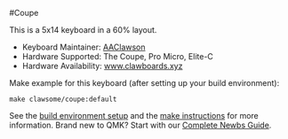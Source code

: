 #Coupe

This is a 5x14 keyboard in a 60% layout.

* Keyboard Maintainer: [AAClawson](http://github.com/AlisGraveNil)
* Hardware Supported: The Coupe, Pro Micro, Elite-C
* Hardware Availability: www.clawboards.xyz

Make example for this keyboard (after setting up your build environment):

	make clawsome/coupe:default

See the [build environment setup](https://docs.qmk.fm/#/getting_started_build_tools) and the [make instructions](https://docs.qmk.fm/#/getting_started_make_guide) for more information. Brand new to QMK? Start with our [Complete Newbs Guide](https://docs.qmk.fm/#/newbs).

